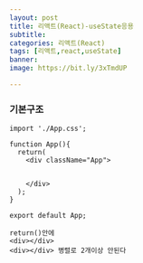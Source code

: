 ```yaml
---
layout: post
title: 리액트(React)-useState응용
subtitle: 
categories: 리액트(React)
tags: [리액트,react,useState]
banner:
image: https://bit.ly/3xTmdUP

---
```


### 기본구조
~~~
import './App.css';

function App(){
  return(
    <div className="App">


    </div>
  );
}

export default App;
~~~

~~~
return()안에
<div></div>
<div></div> 병렬로 2개이상 안된다
~~~








